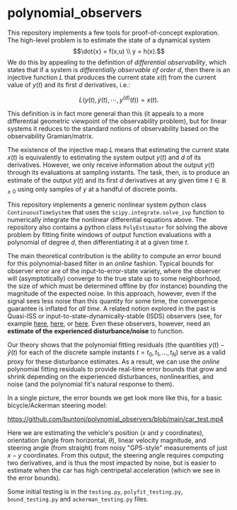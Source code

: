 # polynomial_observers
This repository implements a few tools for proof-of-concept exploration.  The high-level problem is to estimate the state of a dynamical system
$$\dot{x} = f(x,u) \\ y = h(x).$$
We do this by appealing to the definition of _differential observability_, which states that if a system is _differentially observable of order $d$_, then there is an injective function $L$ that produces the current state $x(t)$ from the current value of $y(t)$ and its first $d$ derivatives, i.e.:

$$ L(y(t), \dot{y}(t), \cdots, y^{(d)}(t)) = x(t).$$

This definition is in fact more general than this (it appeals to a more differential geometric viewpoint of the observability problem), but for linear systems it reduces to the standard notions of observability based on the observability Gramian/matrix.

The existence of the injective map $L$ means that estimating the current state $x(t)$ is equivalently to estimating the system output $y(t)$ and $d$ of its derivatives.  However, we only receive information about the output $y(t)$ through its evaluations at sampling instants.
The task, then, is to produce an estimate of the output $y(t)$ and its first $d$ derivatives at any given time $t\in\mathbb{R}_{\geq 0}$ using only samples of $y$ at a handful of discrete points.

This repository implements a generic nonlinear system python class `ContinuousTimeSystem` that uses the `scipy.integrate.solve_ivp` function to numerically integrate the nonlinear differential equations above.
The repository also contains a python class `PolyEstimator` for solving the above problem by fitting finite windows of output function evaluations with a polynomial of degree $d$, then differentiating it at a given time $t$.

The main theoretical contribution is the ability to compute an error bound for this polynomial-based filter in an _online_ fashion.  Typical bounds for observer error are of the input-to-error-state variety, where the observer will (asymptotically) converge to the true state up to some neighborhood, the size of which must be determined offline by (for instance) bounding the magnitude of the expected noise.  In this approach, however, even if the signal sees less noise than this quantity for some time, the convergence guarantee is inflated for _all time_.  A related notion explored in the past is Quasi-ISS or input-to-state-dynamically-stable (ISDS) observers (see, for example [here](http://liberzon.csl.illinois.edu/research/CDC09_0805_MS.pdf), [here](https://ieeexplore.ieee.org/document/1429345), or [here](https://www.sciencedirect.com/science/article/pii/S0167691114002692?fr=RR-2&ref=pdf_download&rr=7d12308868e32a91).  Even these observers, however, need an __estimate of the experienced disturbance/noise__ to function.

Our theory shows that the polynomial fitting residuals (the quantities $y(t) - \hat{y}(t)$ for each of the discrete sample instants $t = t_0, t_1, ... , t_N$) serve as a valid proxy for these disturbance estimates.  As a result, we can use the _online_ polynomial fitting residuals to provide real-time error bounds that grow and shrink depending on the experienced disturbances, nonlinearities, and noise (and the polynomial fit's natural response to them).

In a single picture, the error bounds we get look more like this, for a basic bicycle/Ackerman steering model:

https://github.com/buntonj/polynomial_observers/blob/main/car_test.mp4

Here we are estimating the vehicle's position ($x$ and $y$ coordinates), orientation (angle from horizontal, $\theta$), linear velocity magnitude, and steering angle (from straight) from noisy "GPS-style" measurements of just $x-y$ coordinates.  From this output, the steering angle requires computing two derivatives, and is thus the most impacted by noise, but is easier to estimate when the car has high centripetal acceleration (which we see in the error bounds).

Some initial testing is in the `testing.py`, `polyfit_testing.py`, `bound_testing.py` and `ackerman_testing.py` files.

